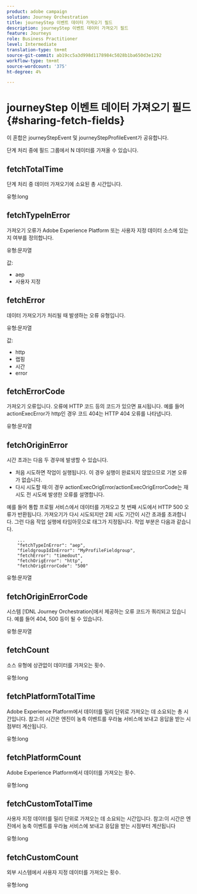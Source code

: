 ```yaml
---
product: adobe campaign
solution: Journey Orchestration
title: journeyStep 이벤트 데이터 가져오기 필드
description: journeyStep 이벤트 데이터 가져오기 필드
feature: Journeys
role: Business Practitioner
level: Intermediate
translation-type: tm+mt
source-git-commit: ab19cc5a3d998d1178984c5028b1ba650d3e1292
workflow-type: tm+mt
source-wordcount: '375'
ht-degree: 4%

---
```



# journeyStep 이벤트 데이터 가져오기 필드 {#sharing-fetch-fields}

이 혼합은 journeyStepEvent 및 journeyStepProfileEvent가 공유합니다.

단계 처리 중에 필드 그룹에서 N 데이터를 가져올 수 있습니다.

## fetchTotalTime

단계 처리 중 데이터 가져오기에 소요된 총 시간입니다.

유형:long

## fetchTypeInError

가져오기 오류가 Adobe Experience Platform 또는 사용자 지정 데이터 소스에 있는지 여부를 정의합니다.

유형:문자열

값:
* aep
* 사용자 지정

## fetchError

데이터 가져오기가 처리될 때 발생하는 오류 유형입니다.

유형:문자열

값:
* http
* 랩핑
* 시간
* error

## fetchErrorCode

가져오기 오류입니다. 오류에 HTTP 코드 등의 코드가 있으면 표시됩니다. 예를 들어 actionExecError가 http인 경우 코드 404는 HTTP 404 오류를 나타냅니다.

유형:문자열

## fetchOriginError

시간 초과는 다음 두 경우에 발생할 수 있습니다.

* 처음 시도하면 작업이 실행됩니다. 이 경우 실행이 완료되지 않았으므로 기본 오류가 없습니다.
* 다시 시도할 때:이 경우 actionExecOrigError/actionExecOrigErrorCode는 재시도 전 시도에 발생한 오류를 설명합니다.

예를 들어 통합 프로필 서비스에서 데이터를 가져오고 첫 번째 시도에서 HTTP 500 오류가 반환됩니다. 가져오기가 다시 시도되지만 2회 시도 기간이 시간 초과를 초과합니다. 그런 다음 작업 실행에 타임아웃으로 태그가 지정됩니다. 작업 부분은 다음과 같습니다.

```
    ...
    "fetchTypeInError": "aep",
    "fieldgroupIdInError": "MyProfileFieldgroup",
    "fetchError": "timedout",
    "fetchOrigError": "http",
    "fetchOrigErrorCode": "500"
```

유형:문자열

## fetchOriginErrorCode

시스템 [!DNL Journey Orchestration]에서 제공하는 오류 코드가 쿼리되고 있습니다. 예를 들어 404, 500 등이 될 수 있습니다.

유형:문자열

## fetchCount

소스 유형에 상관없이 데이터를 가져오는 횟수.

유형:long

## fetchPlatformTotalTime

Adobe Experience Platform에서 데이터를 밀리 단위로 가져오는 데 소요되는 총 시간입니다. 참고:이 시간은 엔진이 농축 이벤트를 우라늄 서비스에 보내고 응답을 받는 시점부터 계산됩니다.

유형:long

## fetchPlatformCount

Adobe Experience Platform에서 데이터를 가져오는 횟수.

유형:long

## fetchCustomTotalTime

사용자 지정 데이터를 밀리 단위로 가져오는 데 소요되는 시간입니다. 참고:이 시간은 엔진에서 농축 이벤트를 우라늄 서비스에 보내고 응답을 받는 시점부터 계산됩니다

유형:long

## fetchCustomCount

외부 시스템에서 사용자 지정 데이터를 가져오는 횟수.

유형:long
